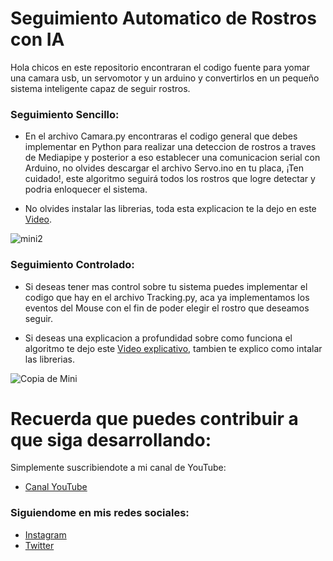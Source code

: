 # Seguimiento Automatico de Rostros con IA
Hola chicos en este repositorio encontraran el codigo fuente para yomar una camara usb, un servomotor y un arduino y convertirlos en un pequeño sistema inteligente capaz de seguir rostros.

### Seguimiento Sencillo:
- En el archivo Camara.py encontraras el codigo general que debes implementar en Python para realizar una deteccion de rostros a traves de Mediapipe y posterior a eso establecer una comunicacion serial con Arduino, no olvides descargar el archivo Servo.ino en tu placa, ¡Ten cuidado!, este algoritmo seguirá todos los rostros que logre detectar y podria enloquecer el sistema.

- No olvides instalar las librerias, toda esta explicacion te la dejo en este [Video](https://youtu.be/CcN-2u1XcVY).

![mini2](https://user-images.githubusercontent.com/85022752/161502812-baa915b6-69ba-4e0e-98ff-a05ea56de59f.jpg)

### Seguimiento Controlado:
- Si deseas tener mas control sobre tu sistema puedes implementar el codigo que hay en el archivo Tracking.py, aca ya implementamos los eventos del Mouse con el fin de poder elegir el rostro que deseamos seguir. 

- Si deseas una explicacion a profundidad sobre como funciona el algoritmo te dejo este [Video explicativo](https://youtu.be/ZfHVpsSHJHM), tambien te explico como intalar las librerias.

![Copia de Mini](https://user-images.githubusercontent.com/85022752/163333521-b2894a0d-720d-4531-a0fb-645564b6e926.jpg)


# Recuerda que puedes contribuir a que siga desarrollando:
Simplemente suscribiendote a mi canal de YouTube:
- [Canal YouTube](https://www.youtube.com/channel/UCzwHEOCbsZLjfELperJ6VeQ/videos)

### Siguiendome en mis redes sociales: 
- [Instagram](https://www.instagram.com/santiagsanchezr/)
- [Twitter](https://twitter.com/SantiagSanchezR)


